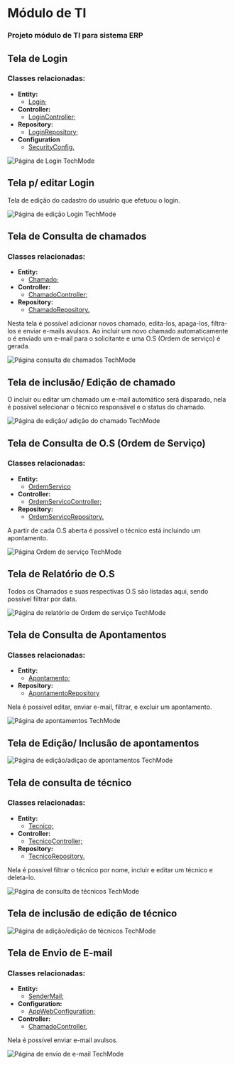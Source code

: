 # Módulo de TI 

### Projeto módulo de TI para sistema ERP 

## Tela de Login 
### Classes relacionadas:
- **Entity:** 
    - [Login;](https://github.com/DarlanSilva/ModuloTI/blob/master/src/main/java/br/com/senac/moduloTI/Entity/Login.java "Login") 
- **Controller:** 
    - [LoginController;](https://github.com/DarlanSilva/ModuloTI/blob/master/src/main/java/br/com/senac/moduloTI/Controller/LoginController.java "LoginController")  
-  **Repository:** 
    -   [LoginRepository;](https://github.com/DarlanSilva/ModuloTI/blob/master/src/main/java/br/com/senac/moduloTI/Repository/LoginRepository.java "LoginRepository")
- **Configuration**
  -   [SecurityConfig.](https://github.com/DarlanSilva/ModuloTI/blob/master/src/main/java/br/com/senac/moduloTI/Configuration/SecurityConfig.java "SecurityConfig")     

![Página de Login TechMode](https://github.com/DarlanSilva/ModuloTI/blob/master/templates-prints/login-page.jpg)

## Tela p/ editar Login 

Tela de edição do cadastro do usuário que efetuou o login.

![Página de edição Login TechMode](https://github.com/DarlanSilva/ModuloTI/blob/master/templates-prints/Login-Editar.jpg)

## Tela de Consulta de chamados 

### Classes relacionadas: 
- **Entity:** 
  - [Chamado;](https://github.com/DarlanSilva/ModuloTI/blob/master/src/main/java/br/com/senac/moduloTI/Entity/Chamado.java "Chamado")  
- **Controller:** 
  - [ChamadoController;](https://github.com/DarlanSilva/ModuloTI/blob/master/src/main/java/br/com/senac/moduloTI/Controller/ChamadoController.java "ChamadoController")  
- **Repository:** 
  - [ChamadoRepository.](https://github.com/DarlanSilva/ModuloTI/blob/master/src/main/java/br/com/senac/moduloTI/Repository/ChamadoRepository.java "ChamadoRepository")  

Nesta tela é possível adicionar novos chamado, edita-los, apaga-los, filtra-los e enviar e-mails avulsos. 
Ao incluir um novo chamado automaticamente o é enviado um e-mail para o solicitante e uma O.S (Ordem de serviço) é gerada. 

![Página consulta de chamados TechMode](https://github.com/DarlanSilva/ModuloTI/blob/master/templates-prints/chamado-page.jpg)

## Tela de inclusão/ Edição de chamado 
O incluir ou editar um chamado um e-mail automático será disparado, nela é possível selecionar o técnico responsável e o status do chamado. 

![Página de edição/ adição do chamado TechMode](https://github.com/DarlanSilva/ModuloTI/blob/master/templates-prints/chamado-editar.jpg)

## Tela de Consulta de O.S (Ordem de Serviço) 

### Classes relacionadas: 
- **Entity:**
  - [OrdemServico](https://github.com/DarlanSilva/ModuloTI/blob/master/src/main/java/br/com/senac/moduloTI/Entity/OrdemServico.java "OrdemServico")
- **Controller:**
  - [OrdemServicoController;](https://github.com/DarlanSilva/ModuloTI/blob/master/src/main/java/br/com/senac/moduloTI/Controller/OrdemServicoController.java "OrdemServicoController")
 - **Repository:**
    - [OrdemServicoRepository.](https://github.com/DarlanSilva/ModuloTI/blob/master/src/main/java/br/com/senac/moduloTI/Repository/OrdemServicoRepository.java "OrdemServicoRepository")

A partir de cada O.S aberta é possível o técnico está incluindo um apontamento. 

![Página Ordem de serviço TechMode](https://github.com/DarlanSilva/ModuloTI/blob/master/templates-prints/os-page.jpg)

## Tela de Relatório de O.S 
Todos os Chamados e suas respectivas O.S são listadas aqui, sendo possível filtrar por data. 

![Página de relatório de Ordem de serviço TechMode](https://github.com/DarlanSilva/ModuloTI/blob/master/templates-prints/relatorio-os.jpg)

## Tela de Consulta de Apontamentos  

### Classes relacionadas: 
- **Entity:**
  - [Apontamento;](https://github.com/DarlanSilva/ModuloTI/blob/master/src/main/java/br/com/senac/moduloTI/Entity/Apontamento.java "Apontamento") 
- **Repository:** 
  - [ApontamentoRepository](https://github.com/DarlanSilva/ModuloTI/blob/master/src/main/java/br/com/senac/moduloTI/Repository/ApontamentoRepository.java "ApontamentoRepository")  

Nela é possível editar, enviar e-mail, filtrar, e excluir um apontamento. 

![Página de apontamentos TechMode](https://github.com/DarlanSilva/ModuloTI/blob/master/templates-prints/apontamento-consultar.jpg)

## Tela de Edição/ Inclusão de apontamentos 

![Página de edição/adiçao de apontamentos TechMode](https://github.com/DarlanSilva/ModuloTI/blob/master/templates-prints/apontamento-editar.jpg) 

## Tela de consulta de técnico 

### Classes relacionadas: 
- **Entity:** 
  - [Tecnico;](https://github.com/DarlanSilva/ModuloTI/blob/master/src/main/java/br/com/senac/moduloTI/Entity/Tecnico.java "Tecnico") 
- **Controller:**
  - [TecnicoController;](https://github.com/DarlanSilva/ModuloTI/blob/master/src/main/java/br/com/senac/moduloTI/Controller/TecnicoController.java "TecnicoController") 
- **Repository:** 
  - [TecnicoRepository.](https://github.com/DarlanSilva/ModuloTI/blob/master/src/main/java/br/com/senac/moduloTI/Repository/TecnicoRepository.java "TecnicoRepository")  
  
Nela é possível filtrar o técnico por nome, incluir e editar um técnico e deleta-lo. 

![Página de consulta de técnicos TechMode](https://github.com/DarlanSilva/ModuloTI/blob/master/templates-prints/tecnico-consultar.jpg) 

## Tela de inclusão de edição de técnico 

![Página de adição/edição de técnicos TechMode](https://github.com/DarlanSilva/ModuloTI/blob/master/templates-prints/tecnico-editar.jpg) 

## Tela de Envio de E-mail 

### Classes relacionadas: 
- **Entity:** 
  - [SenderMail;](https://github.com/DarlanSilva/ModuloTI/blob/master/src/main/java/br/com/senac/moduloTI/Entity/SenderMail.java "Tecnico") 
- **Configuration:**
  - [AppWebConfiguration;](https://github.com/DarlanSilva/ModuloTI/blob/master/src/main/java/br/com/senac/moduloTI/Configuration/AppWebConfiguration.java "AppWebConfiguration") 
- **Controller:** 
  - [ChamadoController.](https://github.com/DarlanSilva/ModuloTI/blob/master/src/main/java/br/com/senac/moduloTI/Controller/ChamadoController.java "ChamadoController") 

Nela é possível enviar e-mail avulsos. 

![Página de envio de e-mail TechMode](https://github.com/DarlanSilva/ModuloTI/blob/master/templates-prints/mail.jpg) 


 
